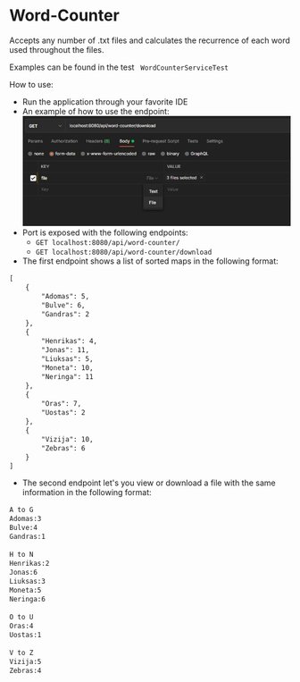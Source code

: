 # Word-Counter

Accepts any number of .txt files and calculates the recurrence of each word used throughout the files.

Examples can be found in the test ``` WordCounterServiceTest```

How to use:

* Run the application through your favorite IDE
* An example of how to use the endpoint:
![Screenshot](example.jpg)
* Port is exposed with the following endpoints:
    * ```GET localhost:8080/api/word-counter/```
    * ```GET localhost:8080/api/word-counter/download```
* The first endpoint shows a list of sorted maps in the following format:
``` 
[
    {
        "Adomas": 5,
        "Bulve": 6,
        "Gandras": 2
    },
    {
        "Henrikas": 4,
        "Jonas": 11,
        "Liuksas": 5,
        "Moneta": 10,
        "Neringa": 11
    },
    {
        "Oras": 7,
        "Uostas": 2
    },
    {
        "Vizija": 10,
        "Zebras": 6
    }
]
```
* The second endpoint let's you view or download a file with the same information in the following format:
```
A to G
Adomas:3
Bulve:4
Gandras:1

H to N
Henrikas:2
Jonas:6
Liuksas:3
Moneta:5
Neringa:6

O to U
Oras:4
Uostas:1

V to Z
Vizija:5
Zebras:4

```
